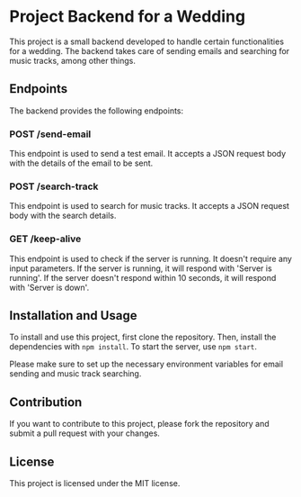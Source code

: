 # Project Backend for a Wedding

This project is a small backend developed to handle certain functionalities for a wedding. The backend takes care of sending emails and searching for music tracks, among other things.

## Endpoints

The backend provides the following endpoints:

### POST /send-email

This endpoint is used to send a test email. It accepts a JSON request body with the details of the email to be sent.

### POST /search-track

This endpoint is used to search for music tracks. It accepts a JSON request body with the search details.

### GET /keep-alive

This endpoint is used to check if the server is running. It doesn't require any input parameters. If the server is running, it will respond with 'Server is running'. If the server doesn't respond within 10 seconds, it will respond with 'Server is down'.

## Installation and Usage

To install and use this project, first clone the repository. Then, install the dependencies with `npm install`. To start the server, use `npm start`.

Please make sure to set up the necessary environment variables for email sending and music track searching.

## Contribution

If you want to contribute to this project, please fork the repository and submit a pull request with your changes.

## License

This project is licensed under the MIT license.